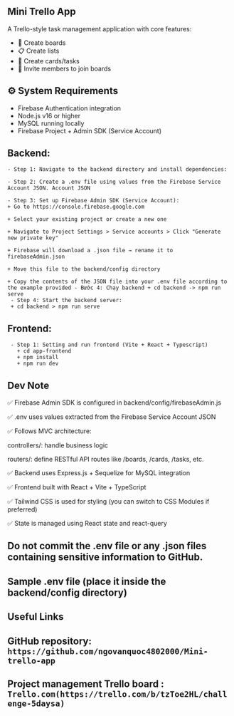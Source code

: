 ## Mini Trello App

A Trello-style task management application with core features:

- 🧩 Create boards
- 📋 Create lists
- 📝 Create cards/tasks
- 👥 Invite members to join boards

## ⚙️ System Requirements

- Firebase Authentication integration
- Node.js v16 or higher
- MySQL running locally
- Firebase Project + Admin SDK (Service Account)

## Backend:

    - Step 1: Navigate to the backend directory and install dependencies:
    
    - Step 2: Create a .env file using values from the Firebase Service Account JSON. Account JSON
    
    - Step 3: Set up Firebase Admin SDK (Service Account):
    + Go to https://console.firebase.google.com

    + Select your existing project or create a new one

    + Navigate to Project Settings > Service accounts > Click "Generate new private key"

    + Firebase will download a .json file → rename it to firebaseAdmin.json
     
    + Move this file to the backend/config directory

    + Copy the contents of the JSON file into your .env file according to the example provided - Bước 4: Chạy backend + cd backend -> npm run serve
     - Step 4: Start the backend server:
     + cd backend > npm run serve
## Frontend:

     - Step 1: Setting and run frontend (Vite + React + Typescript)
       + cd app-frontend
       + npm install
       + npm run dev

## Dev Note

✅ Firebase Admin SDK is configured in backend/config/firebaseAdmin.js

✅ .env uses values extracted from the Firebase Service Account JSON

✅ Follows MVC architecture:

controllers/: handle business logic

routers/: define RESTful API routes like /boards, /cards, /tasks, etc.

✅ Backend uses Express.js + Sequelize for MySQL integration

✅ Frontend built with React + Vite + TypeScript

✅ Tailwind CSS is used for styling (you can switch to CSS Modules if preferred)

✅ State is managed using React state and react-query

## Do not commit the .env file or any .json files containing sensitive information to GitHub.

## Sample .env file (place it inside the backend/config directory)

## Useful Links

## GitHub repository: `https://github.com/ngovanquoc4802000/Mini-trello-app`

## Project management Trello board : `Trello.com(https://trello.com/b/tzToe2HL/challenge-5daysa)`
